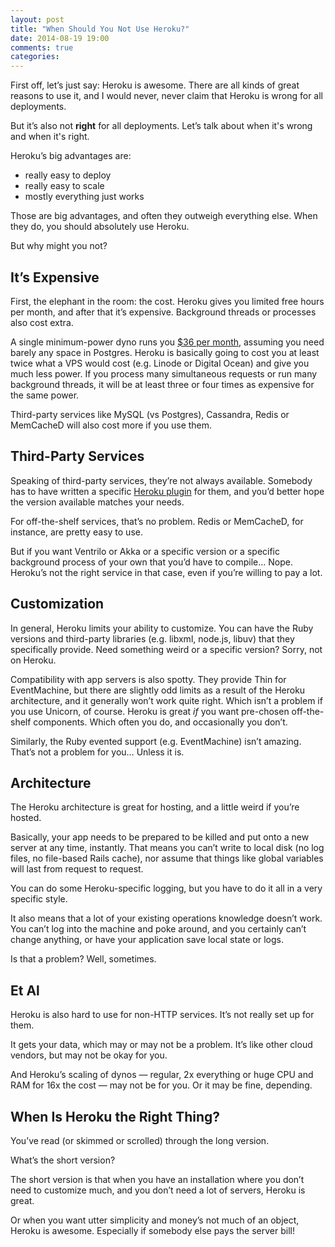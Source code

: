 ```yaml
---
layout: post
title: "When Should You Not Use Heroku?"
date: 2014-08-19 19:00
comments: true
categories: 
---
```

First off, let’s just say: Heroku is awesome. There are all kinds
of great reasons to use it, and I would never, never claim that
Heroku is wrong for all deployments.

But it’s also not <b>right</b> for all deployments. Let’s talk about
when it's wrong and when it's right.

Heroku’s big advantages are:

* really easy to deploy
* really easy to scale
* mostly everything just works

Those are big advantages, and often they outweigh everything else.
When they do, you should absolutely use Heroku.

But why might you not?

## It’s Expensive

First, the elephant in the room: the cost. Heroku gives you limited
free hours per month, and after that it’s expensive. Background
threads or processes also cost extra.

A single minimum-power dyno runs you
<a href=“https://www.heroku.com/pricing”>$36 per month</a>, assuming you
need barely any space in Postgres. Heroku is basically going to
cost you at least twice what a VPS would cost (e.g. Linode or Digital Ocean)
and give you much less power. If you process many
simultaneous requests or run many background threads, it will be
at least three or four times as expensive for the same power.

Third-party services like MySQL (vs Postgres), Cassandra, Redis or
MemCacheD will also cost more if you use them.

## Third-Party Services

Speaking of third-party services, they’re not always available.
Somebody has to have written a specific
<a href=“https://addons.heroku.com/“>Heroku plugin</a> for them,
and you’d better hope the version available matches your needs.

For off-the-shelf services, that’s no problem. Redis or MemCacheD,
for instance, are pretty easy to use.

But if you want Ventrilo or Akka or a specific version or a
specific background process of your own that you’d have to compile…
Nope. Heroku’s not the right service in that case, even if you’re
willing to pay a lot.

## Customization

In general, Heroku limits your ability to customize. You can have
the Ruby versions and third-party libraries (e.g. libxml, node.js,
libuv) that they specifically provide. Need something weird or
a specific version? Sorry, not on Heroku.

Compatibility with app servers is also spotty. They provide Thin
for EventMachine, but there are slightly odd limits as a result
of the Heroku architecture, and it generally won’t work quite
right. Which isn’t a problem if you use Unicorn, of course.
Heroku is great *if* you want pre-chosen off-the-shelf components.
Which often you do, and occasionally you don’t.

Similarly, the Ruby evented support (e.g. EventMachine) isn’t
amazing. That’s not a problem for you… Unless it is.

## Architecture

The Heroku architecture is great for hosting, and a little weird
if you’re hosted.

Basically, your app needs to be prepared to be killed and put onto
a new server at any time, instantly. That means you can’t write
to local disk (no log files, no file-based Rails cache), nor
assume that things like global variables will last from
request to request.

You can do some Heroku-specific logging, but you have to do it
all in a very specific style.

It also means that a lot of your existing operations knowledge
doesn’t work. You can’t log into the machine and poke around,
and you certainly can’t change anything, or have your
application save local state or logs.

Is that a problem? Well, sometimes.

## Et Al

Heroku is also hard to use for non-HTTP services. It’s not
really set up for them.

It gets your data, which may or may not be a problem. It’s
like other cloud vendors, but may not be okay for you.

And Heroku’s scaling of dynos — regular, 2x everything
or huge CPU and RAM for 16x the cost — may not be for
you. Or it may be fine, depending.

## When Is Heroku the Right Thing?

You’ve read (or skimmed or scrolled) through the long
version.

What’s the short version?

The short version is that when you have an installation
where you don’t need to customize much, and you don’t
need a lot of servers, Heroku is great.

Or when you want utter simplicity and money’s not much
of an object, Heroku is awesome. Especially if somebody
else pays the server bill!

